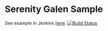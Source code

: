 Serenity Galen Sample
=================
See example in Jenkins [here](https://martinreinhardt-online.de/jenkins/job/serenity_galen_sample/).
[![Build Status](https://martinreinhardt-online.de/jenkins/buildStatus/icon?job=serenity_galen_sample)](https://martinreinhardt-online.de/jenkins/job/serenity_galen_sample/)
